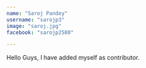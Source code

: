 ```yaml
---
name: "Saroj Pandey"
username: "sarojp3"
image: "saroj.jpg"
facebook: "sarojp2580"

---
```


Hello Guys, I have added myself as contributor.
